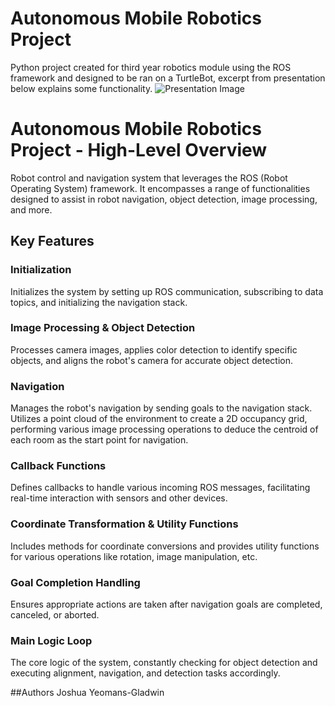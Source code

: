 # Autonomous Mobile Robotics Project
Python project created for third year robotics module using the ROS framework and designed to be ran on a TurtleBot, excerpt from presentation below explains some functionality.
![Presentation Image](https://i.ibb.co/BB7n01k/Screenshot-from-2019-08-07-16-45-54.png)


# Autonomous Mobile Robotics Project - High-Level Overview

Robot control and navigation system that leverages the ROS (Robot Operating System) framework. It encompasses a range of functionalities designed to assist in robot navigation, object detection, image processing, and more.

## Key Features

### Initialization
Initializes the system by setting up ROS communication, subscribing to data topics, and initializing the navigation stack.

### Image Processing & Object Detection
Processes camera images, applies color detection to identify specific objects, and aligns the robot's camera for accurate object detection.

### Navigation
Manages the robot's navigation by sending goals to the navigation stack. Utilizes a point cloud of the environment to create a 2D occupancy grid, performing various image processing operations to deduce the centroid of each room as the start point for navigation.

### Callback Functions
Defines callbacks to handle various incoming ROS messages, facilitating real-time interaction with sensors and other devices.

### Coordinate Transformation & Utility Functions
Includes methods for coordinate conversions and provides utility functions for various operations like rotation, image manipulation, etc.

### Goal Completion Handling
Ensures appropriate actions are taken after navigation goals are completed, canceled, or aborted.

### Main Logic Loop
The core logic of the system, constantly checking for object detection and executing alignment, navigation, and detection tasks accordingly.

##Authors
Joshua Yeomans-Gladwin

